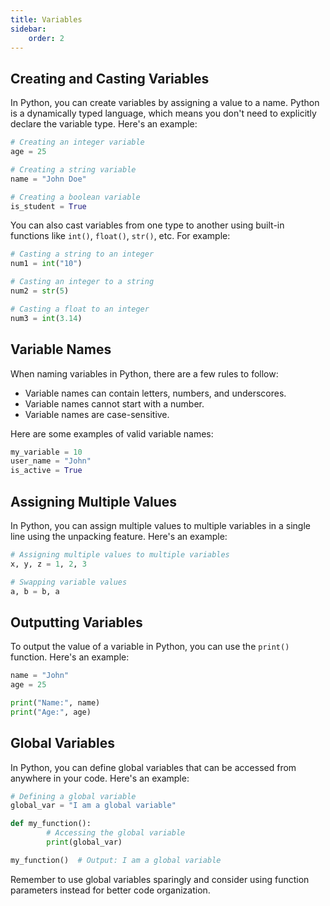 ```yaml
---
title: Variables
sidebar:
    order: 2
---
```


## Creating and Casting Variables

In Python, you can create variables by assigning a value to a name. Python is a dynamically typed language, which means you don't need to explicitly declare the variable type. Here's an example:

```python
# Creating an integer variable
age = 25

# Creating a string variable
name = "John Doe"

# Creating a boolean variable
is_student = True
```

You can also cast variables from one type to another using built-in functions like `int()`, `float()`, `str()`, etc. For example:

```python
# Casting a string to an integer
num1 = int("10")

# Casting an integer to a string
num2 = str(5)

# Casting a float to an integer
num3 = int(3.14)
```

## Variable Names

When naming variables in Python, there are a few rules to follow:

- Variable names can contain letters, numbers, and underscores.
- Variable names cannot start with a number.
- Variable names are case-sensitive.

Here are some examples of valid variable names:

```python
my_variable = 10
user_name = "John"
is_active = True
```

## Assigning Multiple Values

In Python, you can assign multiple values to multiple variables in a single line using the unpacking feature. Here's an example:

```python
# Assigning multiple values to multiple variables
x, y, z = 1, 2, 3

# Swapping variable values
a, b = b, a
```

## Outputting Variables

To output the value of a variable in Python, you can use the `print()` function. Here's an example:

```python
name = "John"
age = 25

print("Name:", name)
print("Age:", age)
```

## Global Variables

In Python, you can define global variables that can be accessed from anywhere in your code. Here's an example:

```python
# Defining a global variable
global_var = "I am a global variable"

def my_function():
        # Accessing the global variable
        print(global_var)

my_function()  # Output: I am a global variable
```

Remember to use global variables sparingly and consider using function parameters instead for better code organization.

